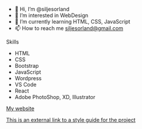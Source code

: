 - 👋 Hi, I’m @siljesorland
- 👀 I’m interested in WebDesign
- 🌱 I’m currently learning HTML, CSS, JavaScript
- 📫 How to reach me siljesorland@gmail.com

Skills
- HTML
- CSS
- Bootstrap
- JavaScript
- Wordpress
- VS Code
- React
- Adobe PhotoShop, XD, Illustrator

[My website](https://siljesorland.netlify.app/)

[This is an external link to a style guide for the project](https://xd.adobe.com/view/83889c6d-3991-4938-a473-9ba93ebcccf9-d6db/)

<!---
siljesorland/siljesorland is a ✨ special ✨ repository because its `README.md` (this file) appears on your GitHub profile.
You can click the Preview link to take a look at your changes.
--->
